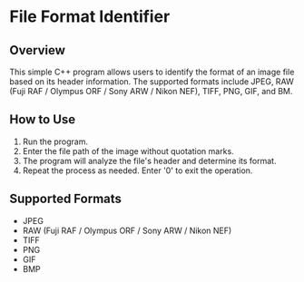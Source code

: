 # File Format Identifier

## Overview
This simple C++ program allows users to identify the format of an image file based on its header information. The supported formats include JPEG, RAW (Fuji RAF / Olympus ORF / Sony ARW / Nikon NEF), TIFF, PNG, GIF, and BM.

## How to Use
1. Run the program.
2. Enter the file path of the image without quotation marks.
3. The program will analyze the file's header and determine its format.
4. Repeat the process as needed. Enter '0' to exit the operation.

## Supported Formats
- JPEG
- RAW (Fuji RAF / Olympus ORF / Sony ARW / Nikon NEF)
- TIFF
- PNG
- GIF
- BMP
